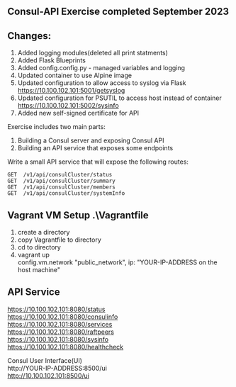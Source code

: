 ## Consul-API Exercise completed September 2023


## Changes: ##
1. Added logging modules(deleted all print statments)
2. Added Flask Blueprints
3. Added config.config.py - managed variables and logging
4. Updated container to use Alpine image
5. Updated configuration to allow access to syslog via Flask
   https://10.100.102.101:5001/getsyslog <br />
6. Updated configuration for PSUTIL to access host instead of container
   https://10.100.102.101:5002/sysinfo <br />
7. Added new self-signed certificate for API  <br />

Exercise includes two main parts: 

1. Building a Consul server and exposing Consul API 
2. Building an API service that exposes some endpoints

Write a small API service that will expose the following routes: 
	
	GET  /v1/api/consulCluster/status	
	GET  /v1/api/consulCluster/summary
 	GET  /v1/api/consulCluster/members
  	GET  /v1/api/consulCluster/systemInfo
   
## Vagrant VM Setup .\Vagrantfile <br />
1. create a directory <br />
2. copy Vagrantfile to directory <br />
3. cd to directory <br />
4. vagrant up <br />
config.vm.network "public_network", ip: "YOUR-IP-ADDRESS on the host machine"<br />

## API Service ##

https://10.100.102.101:8080/status<br />
https://10.100.102.101:8080/consulinfo <br />
https://10.100.102.101:8080/services <br />
https://10.100.102.101:8080/raftpeers <br />
https://10.100.102.101:8080/sysinfo <br />
https://10.100.102.101:8080/healthcheck <br />

Consul User Interface(UI)<br />
http://YOUR-IP-ADDRESS:8500/ui<br />
http://10.100.102.101:8500/ui<br />
